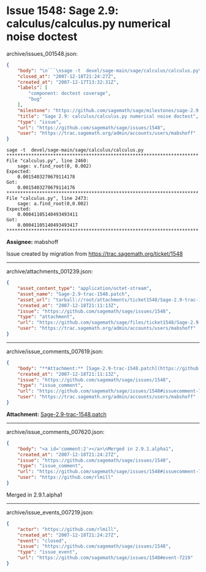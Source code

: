 # Issue 1548: Sage 2.9: calculus/calculus.py numerical noise doctest

archive/issues_001548.json:
```json
{
    "body": "\n```\nsage -t  devel/sage-main/sage/calculus/calculus.py\n**********************************************************************\nFile \"calculus.py\", line 2460:\n    sage: v.find_root(0, 0.002)\nExpected:\n    0.0015403270679114178\nGot:\n    0.0015403270679114176\n**********************************************************************\nFile \"calculus.py\", line 2473:\n    sage: a.find_root(0,0.002)\nExpected:\n    0.00041105140493493411\nGot:\n    0.00041105140493493417\n**********************************************************************\n```\n\n**Assignee:** mabshoff\n\nIssue created by migration from https://trac.sagemath.org/ticket/1548\n\n",
    "closed_at": "2007-12-18T21:24:27Z",
    "created_at": "2007-12-17T13:32:31Z",
    "labels": [
        "component: doctest coverage",
        "bug"
    ],
    "milestone": "https://github.com/sagemath/sage/milestones/sage-2.9.1",
    "title": "Sage 2.9: calculus/calculus.py numerical noise doctest",
    "type": "issue",
    "url": "https://github.com/sagemath/sage/issues/1548",
    "user": "https://trac.sagemath.org/admin/accounts/users/mabshoff"
}
```

```
sage -t  devel/sage-main/sage/calculus/calculus.py
**********************************************************************
File "calculus.py", line 2460:
    sage: v.find_root(0, 0.002)
Expected:
    0.0015403270679114178
Got:
    0.0015403270679114176
**********************************************************************
File "calculus.py", line 2473:
    sage: a.find_root(0,0.002)
Expected:
    0.00041105140493493411
Got:
    0.00041105140493493417
**********************************************************************
```

**Assignee:** mabshoff

Issue created by migration from https://trac.sagemath.org/ticket/1548





---

archive/attachments_001239.json:
```json
{
    "asset_content_type": "application/octet-stream",
    "asset_name": "Sage-2.9-trac-1548.patch",
    "asset_url": "tarball://root/attachments/ticket1548/Sage-2.9-trac-1548.patch",
    "created_at": "2007-12-18T21:11:13Z",
    "issue": "https://github.com/sagemath/sage/issues/1548",
    "type": "attachment",
    "url": "https://github.com/sagemath/sage/files/ticket1548/Sage-2.9-trac-1548.patch",
    "user": "https://trac.sagemath.org/admin/accounts/users/mabshoff"
}
```



---

archive/issue_comments_007619.json:
```json
{
    "body": "**Attachment:** [Sage-2.9-trac-1548.patch](https://github.com/sagemath/sage/files/ticket1548/Sage-2.9-trac-1548.patch)",
    "created_at": "2007-12-18T21:11:13Z",
    "issue": "https://github.com/sagemath/sage/issues/1548",
    "type": "issue_comment",
    "url": "https://github.com/sagemath/sage/issues/1548#issuecomment-7619",
    "user": "https://trac.sagemath.org/admin/accounts/users/mabshoff"
}
```

**Attachment:** [Sage-2.9-trac-1548.patch](https://github.com/sagemath/sage/files/ticket1548/Sage-2.9-trac-1548.patch)



---

archive/issue_comments_007620.json:
```json
{
    "body": "<a id='comment:2'></a>\nMerged in 2.9.1.alpha1",
    "created_at": "2007-12-18T21:24:27Z",
    "issue": "https://github.com/sagemath/sage/issues/1548",
    "type": "issue_comment",
    "url": "https://github.com/sagemath/sage/issues/1548#issuecomment-7620",
    "user": "https://github.com/rlmill"
}
```

<a id='comment:2'></a>
Merged in 2.9.1.alpha1



---

archive/issue_events_007219.json:
```json
{
    "actor": "https://github.com/rlmill",
    "created_at": "2007-12-18T21:24:27Z",
    "event": "closed",
    "issue": "https://github.com/sagemath/sage/issues/1548",
    "type": "issue_event",
    "url": "https://github.com/sagemath/sage/issues/1548#event-7219"
}
```
